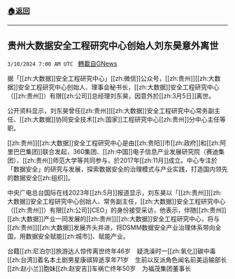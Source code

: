 ###  [:house:返回](README.md)
---


## 贵州大数据安全工程研究中心创始人刘东昊意外离世
`3/10/2024 7:00 AM UTC ` [轉載自GNews](https://gnews.org/articles/2381238)

据「[[zh:大数据]]安全工程研究中心」[[zh:微信]]公众号，[[zh:贵州]][[zh:大数据]]安全工程研究中心创始人、理事会秘书长，[[zh:大数据]]安全工程研究中心（[[zh:贵州]]）有限[[zh:公司]]总经理刘东昊，因意外於[[zh:3月5日]]离世。

公开资料显示，刘东昊曾任[[zh:贵州]][[zh:大数据]]安全工程研究中心常务副主任、[[zh:大数据]]协同安全技术[[zh:国家]]工程研究中心[[zh:贵州]]分中心主任等职。

[[zh:贵州]][[zh:大数据]]安全工程研究中心是由[[zh:贵阳]]市[[zh:政府]]和[[zh:阿里巴巴集团]]联合发起，360集团、[[zh:中国]]电子信息产业发展研究院（赛迪集团）、[[zh:贵州]]师范大学等共同参与，於2017年[[zh:11月]]成立。中心专注於「数据安全」的研究与发展，探索数据安全的治理模式与产业实践，打造国内领先的数据安全[[zh:组织]]。

中央广电总台国际在线2023年[[zh:5月]]报道显示，刘东昊以「[[zh:贵州]][[zh:大数据]]安全工程研究中心创始人、常务副主任，[[zh:大数据]]安全工程研究中心（[[zh:贵州]]）有限[[zh:公司]]CEO」的身份接受采访，他表示，伴随[[zh:贵州]][[zh:大数据]]产业一同发展的[[zh:贵州]][[zh:大数据]]安全工程研究中心，将与[[zh:贵州]][[zh:大数据]]发展齐头并进，将DSMM数据安全产业治理体系带向全国，用数据安全赋能[[zh:城市]]、赋能产业。

台籍[[zh:尼泊尔]]旅游达人惊传离世终年46岁　疑洗澡时一[[zh:氧化]]碳中毒[[zh:台湾]]着名本土剧男星康祺猝逝享年71岁　生前以反派角色闻名前美运输部长[[zh:赵小兰]]胞妹[[zh:赵安吉]]车祸亡终年50岁　为福茂集团董事长
